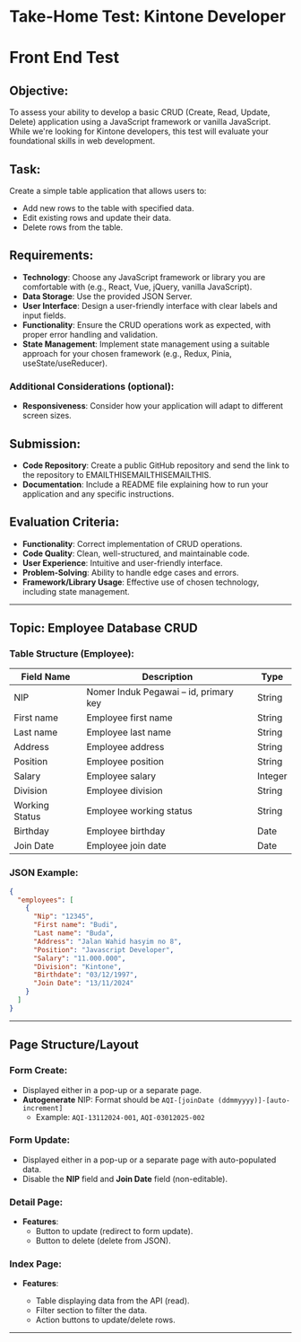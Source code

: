 # Take-Home Test: Kintone Developer

# Front End Test

## Objective:

To assess your ability to develop a basic CRUD (Create, Read, Update, Delete) application using a JavaScript framework or vanilla JavaScript. While we're looking for Kintone developers, this test will evaluate your foundational skills in web development.

## Task:

Create a simple table application that allows users to:

- Add new rows to the table with specified data.
- Edit existing rows and update their data.
- Delete rows from the table.

## Requirements:

- **Technology**: Choose any JavaScript framework or library you are comfortable with (e.g., React, Vue, jQuery, vanilla JavaScript).
- **Data Storage**: Use the provided JSON Server.
- **User Interface**: Design a user-friendly interface with clear labels and input fields.
- **Functionality**: Ensure the CRUD operations work as expected, with proper error handling and validation.
- **State Management**: Implement state management using a suitable approach for your chosen framework (e.g., Redux, Pinia, useState/useReducer).

### Additional Considerations (optional):

- **Responsiveness**: Consider how your application will adapt to different screen sizes.

## Submission:

- **Code Repository**: Create a public GitHub repository and send the link to the repository to EMAILTHISEMAILTHISEMAILTHIS.
- **Documentation**: Include a README file explaining how to run your application and any specific instructions.

## Evaluation Criteria:

- **Functionality**: Correct implementation of CRUD operations.
- **Code Quality**: Clean, well-structured, and maintainable code.
- **User Experience**: Intuitive and user-friendly interface.
- **Problem-Solving**: Ability to handle edge cases and errors.
- **Framework/Library Usage**: Effective use of chosen technology, including state management.

---

## Topic: Employee Database CRUD

### Table Structure (Employee):

| Field Name     | Description                           | Type    |
| -------------- | ------------------------------------- | ------- |
| NIP            | Nomer Induk Pegawai – id, primary key | String  |
| First name     | Employee first name                   | String  |
| Last name      | Employee last name                    | String  |
| Address        | Employee address                      | String  |
| Position       | Employee position                     | String  |
| Salary         | Employee salary                       | Integer |
| Division       | Employee division                     | String  |
| Working Status | Employee working status               | String  |
| Birthday       | Employee birthday                     | Date    |
| Join Date      | Employee join date                    | Date    |

### JSON Example:

```json
{
  "employees": [
    {
      "Nip": "12345",
      "First name": "Budi",
      "Last name": "Buda",
      "Address": "Jalan Wahid hasyim no 8",
      "Position": "Javascript Developer",
      "Salary": "11.000.000",
      "Division": "Kintone",
      "Birthdate": "03/12/1997",
      "Join Date": "13/11/2024"
    }
  ]
}
```

---

## Page Structure/Layout

### Form Create:

- Displayed either in a pop-up or a separate page.
- **Autogenerate** NIP: Format should be `AQI-[joinDate (ddmmyyyy)]-[auto-increment]`
  - Example: `AQI-13112024-001`, `AQI-03012025-002`

### Form Update:

- Displayed either in a pop-up or a separate page with auto-populated data.
- Disable the **NIP** field and **Join Date** field (non-editable).

### Detail Page:

- **Features**:
  - Button to update (redirect to form update).
  - Button to delete (delete from JSON).

### Index Page:

- **Features**:

  - Table displaying data from the API (read).
  - Filter section to filter the data.
  - Action buttons to update/delete rows.

---
